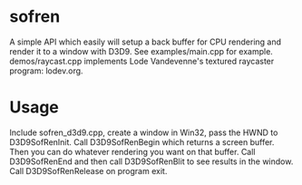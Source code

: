 # sofren
A simple API which easily will setup a back buffer for CPU rendering and render it to a window with D3D9. See examples/main.cpp for example. demos/raycast.cpp implements Lode Vandevenne's textured raycaster program: lodev.org.

# Usage
Include sofren_d3d9.cpp, create a window in Win32, pass the HWND to D3D9SofRenInit. Call D3D9SofRenBegin which returns a screen buffer. Then you can do whatever rendering you want on that buffer. Call D3D9SofRenEnd and then call D3D9SofRenBlit to see results in the window. Call D3D9SofRenRelease on program exit.
